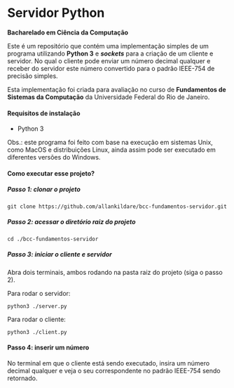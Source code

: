 # Servidor Python
**Bacharelado em Ciência da Computação**

Este é um repositório que contém uma implementação simples de um programa utilizando **Python 3** e ***sockets*** para a criação de um cliente e servidor. No qual o cliente pode enviar um número decimal qualquer e receber do servidor este número convertido para o padrão IEEE-754 de precisão simples.

Esta implementação foi criada para avaliação no curso de **Fundamentos de Sistemas da Computação** da Universidade Federal do Rio de Janeiro.

#### Requisitos de instalação
- Python 3

Obs.: este programa foi feito com base na execução em sistemas Unix, como MacOS e distribuições Linux, ainda assim pode ser executado em diferentes versões do Windows.


#### Como executar esse projeto?
##### Passo 1: clonar o projeto
```shell
git clone https://github.com/allankildare/bcc-fundamentos-servidor.git
```

##### Passo 2: acessar o diretório raiz do projeto
```shell
cd ./bcc-fundamentos-servidor
```

##### Passo 3: iniciar o cliente e servidor
Abra dois terminais, ambos rodando na pasta raiz do projeto (siga o passo 2).

Para rodar o servidor:
```shell
python3 ./server.py
```

Para rodar o cliente:
```shell
python3 ./client.py
```

#### Passo 4: inserir um número
No terminal em que o cliente está sendo executado, insira um número decimal qualquer e veja o seu correspondente no padrão IEEE-754 sendo retornado.

